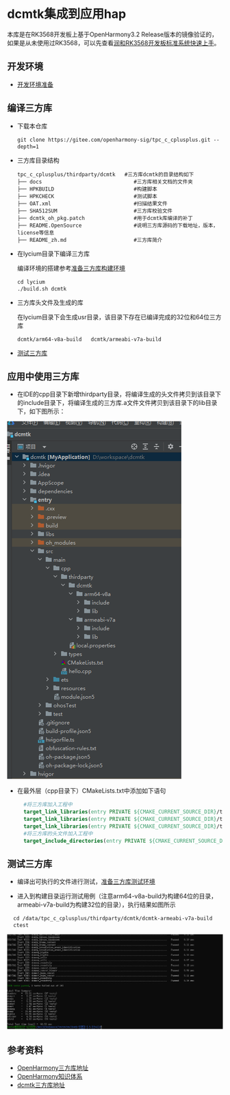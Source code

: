 # dcmtk集成到应用hap

本库是在RK3568开发板上基于OpenHarmony3.2 Release版本的镜像验证的，如果是从未使用过RK3568，可以先查看[润和RK3568开发板标准系统快速上手](https://gitee.com/openharmony-sig/knowledge_demo_temp/tree/master/docs/rk3568_helloworld)。

## 开发环境

- [开发环境准备](../../../docs/hap_integrate_environment.md)

## 编译三方库

*   下载本仓库

    ```shell
    git clone https://gitee.com/openharmony-sig/tpc_c_cplusplus.git --depth=1
    ```

*   三方库目录结构

    ```shell
    tpc_c_cplusplus/thirdparty/dcmtk   #三方库dcmtk的目录结构如下
    ├── docs                              #三方库相关文档的文件夹
    ├── HPKBUILD                          #构建脚本
    ├── HPKCHECK                          #测试脚本
    ├── OAT.xml                           #扫描结果文件
    ├── SHA512SUM                         #三方库校验文件
    ├── dcmtk_oh_pkg.patch			      #用于dcmtk库编译的补丁
    ├── README.OpenSource                 #说明三方库源码的下载地址，版本，license等信息
    ├── README_zh.md                      #三方库简介
    ```
    
*   在lycium目录下编译三方库

    编译环境的搭建参考[准备三方库构建环境](../../../lycium/README.md#1编译环境准备)

    ```shell
    cd lycium
    ./build.sh dcmtk
    ```

*   三方库头文件及生成的库

    在lycium目录下会生成usr目录，该目录下存在已编译完成的32位和64位三方库

    ```shell
    dcmtk/arm64-v8a-build   dcmtk/armeabi-v7a-build
    ```

*   [测试三方库](#测试三方库)

## 应用中使用三方库

- 在IDE的cpp目录下新增thirdparty目录，将编译生成的头文件拷贝到该目录下的include目录下，将编译生成的三方库.a文件文件拷贝到该目录下的lib目录下，如下图所示：

![cmd-test-ret](pic/dcmtk-dev.png)

- 在最外层（cpp目录下）CMakeLists.txt中添加如下语句

  ```cmake
    #将三方库加入工程中
    target_link_libraries(entry PRIVATE ${CMAKE_CURRENT_SOURCE_DIR}/thirdparty/dcmtk/${OHOS_ARCH}/lib/libofstd.a)
    target_link_libraries(entry PRIVATE ${CMAKE_CURRENT_SOURCE_DIR}/thirdparty/dcmtk/${OHOS_ARCH}/lib/liboflog.a)
    target_link_libraries(entry PRIVATE ${CMAKE_CURRENT_SOURCE_DIR}/thirdparty/dcmtk/${OHOS_ARCH}/lib/liboficonv.a)
    #将三方库的头文件加入工程中
    target_include_directories(entry PRIVATE ${CMAKE_CURRENT_SOURCE_DIR}/thirdparty/dcmtk/${OHOS_ARCH}/include)
  ```
  

## 测试三方库

- 编译出可执行的文件进行测试，[准备三方库测试环境](../../../lycium/README.md#3ci环境准备)

- 进入到构建目录运行测试用例（注意arm64-v8a-build为构建64位的目录，armeabi-v7a-build为构建32位的目录），执行结果如图所示
```
  cd /data/tpc_c_cplusplus/thirdparty/dcmtk/dcmtk-armeabi-v7a-build
  ctest
```

![cmd-test-ret](pic/cmd-test-ret.png)

## 参考资料

*   [OpenHarmony三方库地址](https://gitee.com/openharmony-tpc)
*   [OpenHarmony知识体系](https://gitee.com/openharmony-sig/knowledge)
*   [dcmtk三方库地址](https://github.com/dcmtk/dcmtk)

